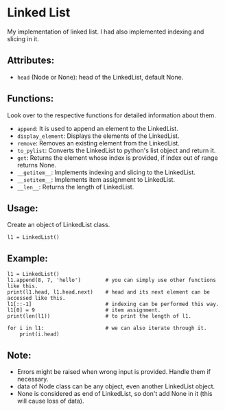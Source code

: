 # Linked List
My implementation of linked list. I had also implemented indexing and slicing in it.

## Attributes: 
- `head` (Node or None): head of the LinkedList, default None.
    
## Functions: 
Look over to the respective functions for detailed information about them.
- `append`: It is used to append an element to the LinkedList.
- `display_element`: Displays the elements of the LinkedList.
- `remove`: Removes an existing element from the LinkedList.
- `to_pylist`: Converts the LinkedList to python's list object and return it.
- `get`: Returns the element whose index is provided, if index out of range returns None.
- `__getitem__`: Implements indexing and slicing to the LinkedList.
- `__setitem__`: Implements item assignment to LinkedList.
- `__len__`: Returns the length of LinkedList.

## Usage: 
Create an object of LinkedList class.
```
l1 = LinkedList()
```

## Example: 
```
l1 = LinkedList()
l1.append(8, 7, 'hello')        # you can simply use other functions like this.
print(l1.head, l1.head.next)    # head and its next element can be accessed like this.
l1[::-1]                        # indexing can be performed this way.
l1[0] = 9                       # item assignment.
print(len(l1))                  # to print the length of l1.

for i in l1:                    # we can also iterate through it.
    print(i.head)
```

## Note: 
- Errors might be raised when wrong input is provided. Handle them if necessary.
- data of Node class can be any object, even another LinkedList object.
- None is considered as end of LinkedList, so don't add None in it (this will cause loss of data).
